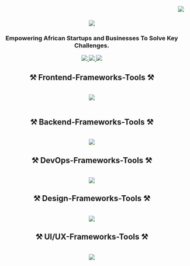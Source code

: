 <img align="right" src="https://visitor-badge.laobi.icu/badge?page_id=officialheartwell.officialheartwell"/>

<h1 align="center">
    <img src="https://readme-typing-svg.herokuapp.com/?font=Righteous&size=35&center=true&vCenter=true&width=500&height=70&duration=4000&lines=Hi+There!+👋;+I'm+Heartwell+Okorie!;+I'm+a+Software+Developer!;+A+Digital+Marketing+Manager!;+A+Creative+Designer!;+And+Technical+Writer!;" />
</h1>

<h3 align="center">Empowering African Startups and Businesses To Solve Key Challenges.</h3>

<div align="center"> 
  <a href="mailto:officialheartwell@gmail.com">
    <img src="https://img.shields.io/badge/Gmail-333333?style=for-the-badge&logo=gmail&logoColor=red" />
  </a>
  <a href="https://www.linkedin.com/in/heartwell-okorie" target="_blank">
    <img src="https://img.shields.io/badge/LinkedIn-0077B5?style=for-the-badge&logo=linkedin&logoColor=white" target="_blank" />
  </a>
  <a href="https://linktr.ee/heartwell_okorie" target="_blank">
     <img src="https://img.shields.io/badge/Portfolio-FF5722?style=for-the-badge&logo=todoist&logoColor=white" target="_blank" /> <!-- sqlite, safari, google-chrome are other good icon options -->
  </a>
</div>

<h2 align="center">⚒️ Frontend-Frameworks-Tools ⚒️</h2>
<br/>
<div align="center">
    <img src="https://skillicons.dev/icons?i=html,css,bootstrap,tailwind,javascript,react" />
    <br>
</div>
<br/>


<h2 align="center">⚒️ Backend-Frameworks-Tools ⚒️</h2>
<br/>
<div align="center">
    <img src="https://skillicons.dev/icons?i=html,Nodejs,javascript,typescript" />
    <br>
</div>


<h2 align="center">⚒️ DevOps-Frameworks-Tools ⚒️</h2>
<br/>
<div align="center">
    <img src="https://skillicons.dev/icons?i=git,github,gitlab,Termux,vscode" />
    <br>
</div>


<h2 align="center">⚒️ Design-Frameworks-Tools ⚒️</h2>
<br/>
<div align="center">
    <img src="https://skillicons.dev/icons?i=figma,photoshop,illustrator,corelDraw,adobeXD,Canva" />
    <br>
</div>


<h2 align="center">⚒️ UI/UX-Frameworks-Tools ⚒️</h2>
<br/>
<div align="center">
    <img src="https://skillicons.dev/icons?i=figma,photoshop,adobeXD" />
    <br>
</div>
